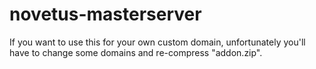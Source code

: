 # novetus-masterserver
If you want to use this for your own custom domain, unfortunately you'll have to change some domains and re-compress "addon.zip".